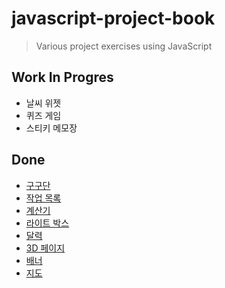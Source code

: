 # javascript-project-book
> Various project exercises using JavaScript

## Work In Progres
- 날씨 위젯
- 퀴즈 게임
- 스티키 메모장

## Done
- [구구단](https://jess2.github.io/javascript-project-book/src/multiplicationTable)
- [작업 목록](https://jess2.github.io/javascript-project-book/src/list)
- [계산기](https://jess2.github.io/javascript-project-book/src/calculator/)
- [라이트 박스](https://jess2.github.io/javascript-project-book/src/lightBox)
- [달력](https://jess2.github.io/javascript-project-book/src/calendar)
- [3D 페이지](https://jess2.github.io/javascript-project-book/src/3dPage)
- [배너](https://jess2.github.io/javascript-project-book/src/banner)
- [지도](https://jess2.github.io/javascript-project-book/src/map)